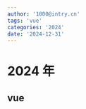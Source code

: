 ```yaml
---
author: '1000@intry.cn'
tags: 'vue'
categories: '2024'
date: '2024-12-31'
---
```


# 2024 年

## vue
